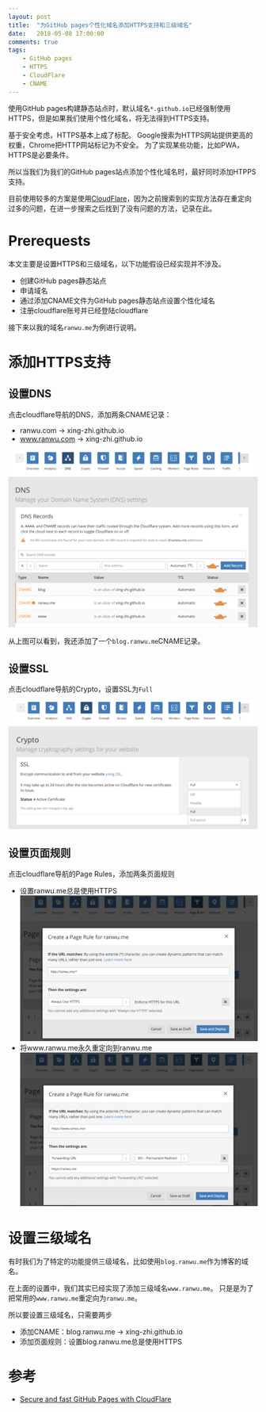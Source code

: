 ```yaml
---
layout: post
title:  "为GitHub pages个性化域名添加HTTPS支持和三级域名"
date:   2018-05-08 17:00:00
comments: true
tags:
    - GitHub pages
    - HTTPS
    - CloudFlare
    - CNAME
---
```

使用GitHub pages构建静态站点时，默认域名`*.github.io`已经强制使用HTTPS，但是如果我们使用个性化域名，将无法得到HTTPS支持。

基于安全考虑，HTTPS基本上成了标配。
Google搜索为HTTPS网站提供更高的权重，Chrome把HTTP网站标记为不安全。
为了实现某些功能，比如PWA，HTTPS是必要条件。

所以当我们为我们的GitHub pages站点添加个性化域名时，最好同时添加HTPPS支持。

目前使用较多的方案是使用[CloudFlare](https://www.cloudflare.com/)，因为之前搜索到的实现方法存在重定向过多的问题，在进一步搜索之后找到了没有问题的方法，记录在此。

# Prerequests
本文主要是设置HTTPS和三级域名，以下功能假设已经实现并不涉及。
+ 创建GitHub pages静态站点
+ 申请域名
+ 通过添加CNAME文件为GitHub pages静态站点设置个性化域名
+ 注册cloudflare账号并已经登陆cloudflare

接下来以我的域名`ranwu.me`为例进行说明。

# 添加HTTPS支持
## 设置DNS
点击cloudflare导航的DNS，添加两条CNAME记录：
+ ranwu.com -> xing-zhi.github.io
+ www.ranwu.com -> xing-zhi.github.io

![设置DNS](/images/cloudflare-dns.png)

从上图可以看到，我还添加了一个`blog.ranwu.me`CNAME记录。

## 设置SSL
点击cloudflare导航的Crypto，设置SSL为`Full`

![设置SSL](/images/cloudflare-ssl.png)

## 设置页面规则
点击cloudflare导航的Page Rules，添加两条页面规则
+ 设置ranwu.me总是使用HTTPS
  ![设置SSL](/images/cloudflare-page-rule-always-https.png)
+ 将www.ranwu.me永久重定向到ranwu.me
  ![设置SSL](/images/cloudflare-page-rule-redirect.png)

# 设置三级域名
有时我们为了特定的功能提供三级域名，比如使用`blog.ranwu.me`作为博客的域名。

在上面的设置中，我们其实已经实现了添加三级域名`www.ranwu.me`。
只是是为了把常用的`www.ranwu.me`重定向为`ranwu.me`。

所以要设置三级域名，只需要两步
+ 添加CNAME：blog.ranwu.me -> xing-zhi.github.io
+ 添加页面规则：设置blog.ranwu.me总是使用HTTPS

# 参考
+ [Secure and fast GitHub Pages with CloudFlare](https://blog.cloudflare.com/secure-and-fast-github-pages-with-cloudflare/)
